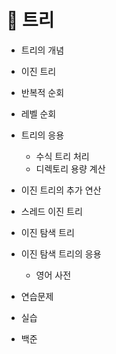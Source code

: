# 🌲 트리

* 트리의 개념

* 이진 트리

* 반복적 순회

* 레벨 순회

* 트리의 응용
	* 수식 트리 처리
	* 디렉토리 용량 계산

* 이진 트리의 추가 연산

* 스레드 이진 트리

* 이진 탐색 트리

* 이진 탐색 트리의 응용
	* 영어 사전

* 연습문제
* 실습
* 백준